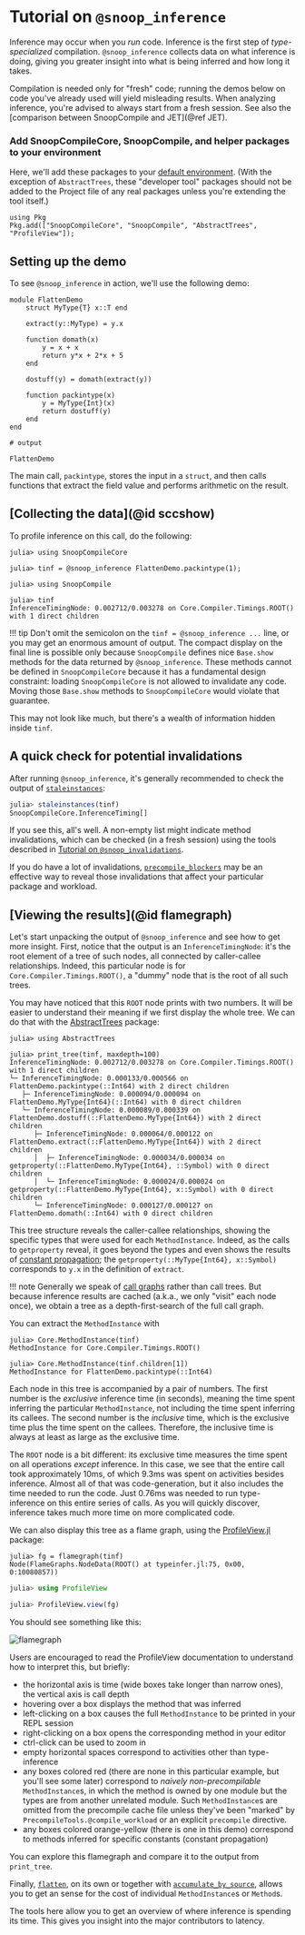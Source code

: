 # Tutorial on `@snoop_inference`

Inference may occur when you *run* code. Inference is the first step of *type-specialized* compilation. `@snoop_inference` collects data on what inference is doing, giving you greater insight into what is being inferred and how long it takes.

Compilation is needed only for "fresh" code; running the demos below on code you've already used will yield misleading results. When analyzing inference, you're advised to always start from a fresh session. See also the [comparison between SnoopCompile and JET](@ref JET).

### Add SnoopCompileCore, SnoopCompile, and helper packages to your environment

Here, we'll add these packages to your [default environment](https://pkgdocs.julialang.org/v1/environments/). (With the exception of `AbstractTrees`, these "developer tool" packages should not be added to the Project file of any real packages unless you're extending the tool itself.)

```
using Pkg
Pkg.add(["SnoopCompileCore", "SnoopCompile", "AbstractTrees", "ProfileView"]);
```

## Setting up the demo

To see `@snoop_inference` in action, we'll use the following demo:

```jldoctest flatten-demo; filter=r"Main\.var\"Main\"\."
module FlattenDemo
    struct MyType{T} x::T end

    extract(y::MyType) = y.x

    function domath(x)
        y = x + x
        return y*x + 2*x + 5
    end

    dostuff(y) = domath(extract(y))

    function packintype(x)
        y = MyType{Int}(x)
        return dostuff(y)
    end
end

# output

FlattenDemo
```

The main call, `packintype`, stores the input in a `struct`, and then calls functions that extract the field value and performs arithmetic on the result.

## [Collecting the data](@id sccshow)

To profile inference on this call, do the following:

```jldoctest flatten-demo; filter=r"([0-9]*\.?[0-9]+([eE][-+]?[0-9]+)?|WARNING: replacing module FlattenDemo\.\n)"
julia> using SnoopCompileCore

julia> tinf = @snoop_inference FlattenDemo.packintype(1);

julia> using SnoopCompile

julia> tinf
InferenceTimingNode: 0.002712/0.003278 on Core.Compiler.Timings.ROOT() with 1 direct children
```

!!! tip
    Don't omit the semicolon on the `tinf = @snoop_inference ...` line, or you may get an enormous amount of output. The compact display on the final line is possible only because `SnoopCompile` defines nice `Base.show` methods for the data returned by `@snoop_inference`. These methods cannot be defined in `SnoopCompileCore` because it has a fundamental design constraint: loading `SnoopCompileCore` is not allowed to invalidate any code. Moving those `Base.show` methods to `SnoopCompileCore` would violate that guarantee.

This may not look like much, but there's a wealth of information hidden inside `tinf`.

## A quick check for potential invalidations

After running `@snoop_inference`, it's generally recommended to check the output of [`staleinstances`](@ref):
```julia
julia> staleinstances(tinf)
SnoopCompileCore.InferenceTiming[]
```

If you see this, all's well.
A non-empty list might indicate method invalidations, which can be checked (in a fresh session) using the tools described in [Tutorial on `@snoop_invalidations`](@ref).

If you do have a lot of invalidations, [`precompile_blockers`](@ref) may be an effective way to reveal those invalidations that affect your particular package and workload.

## [Viewing the results](@id flamegraph)

Let's start unpacking the output of `@snoop_inference` and see how to get more insight.
First, notice that the output is an `InferenceTimingNode`: it's the root element of a tree of such nodes, all connected by caller-callee relationships.
Indeed, this particular node is for `Core.Compiler.Timings.ROOT()`, a "dummy" node that is the root of all such trees.

You may have noticed that this `ROOT` node prints with two numbers.
It will be easier to understand their meaning if we first display the whole tree.
We can do that with the [AbstractTrees](https://github.com/JuliaCollections/AbstractTrees.jl) package:

```jldoctest flatten-demo; filter=[r"[0-9]*\.?[0-9]+([eE][-+]?[0-9]+)?", r"Main\.var\"Main\"\."]
julia> using AbstractTrees

julia> print_tree(tinf, maxdepth=100)
InferenceTimingNode: 0.002712/0.003278 on Core.Compiler.Timings.ROOT() with 1 direct children
└─ InferenceTimingNode: 0.000133/0.000566 on FlattenDemo.packintype(::Int64) with 2 direct children
   ├─ InferenceTimingNode: 0.000094/0.000094 on FlattenDemo.MyType{Int64}(::Int64) with 0 direct children
   └─ InferenceTimingNode: 0.000089/0.000339 on FlattenDemo.dostuff(::FlattenDemo.MyType{Int64}) with 2 direct children
      ├─ InferenceTimingNode: 0.000064/0.000122 on FlattenDemo.extract(::FlattenDemo.MyType{Int64}) with 2 direct children
      │  ├─ InferenceTimingNode: 0.000034/0.000034 on getproperty(::FlattenDemo.MyType{Int64}, ::Symbol) with 0 direct children
      │  └─ InferenceTimingNode: 0.000024/0.000024 on getproperty(::FlattenDemo.MyType{Int64}, x::Symbol) with 0 direct children
      └─ InferenceTimingNode: 0.000127/0.000127 on FlattenDemo.domath(::Int64) with 0 direct children
```

This tree structure reveals the caller-callee relationships, showing the specific types that were used for each `MethodInstance`.
Indeed, as the calls to `getproperty` reveal, it goes beyond the types and even shows the results of [constant propagation](https://en.wikipedia.org/wiki/Constant_folding);
the `getproperty(::MyType{Int64}, x::Symbol)` corresponds to `y.x` in the definition of `extract`.

!!! note
    Generally we speak of [call graphs](https://en.wikipedia.org/wiki/Call_graph) rather than call trees.
    But because inference results are cached (a.k.a., we only "visit" each node once), we obtain a tree as a depth-first-search of the full call graph.

You can extract the `MethodInstance` with

```jldoctest flatten-demo
julia> Core.MethodInstance(tinf)
MethodInstance for Core.Compiler.Timings.ROOT()

julia> Core.MethodInstance(tinf.children[1])
MethodInstance for FlattenDemo.packintype(::Int64)
```

Each node in this tree is accompanied by a pair of numbers.
The first number is the *exclusive* inference time (in seconds), meaning the time spent inferring the particular `MethodInstance`, not including the time spent inferring its callees.
The second number is the *inclusive* time, which is the exclusive time plus the time spent on the callees.
Therefore, the inclusive time is always at least as large as the exclusive time.

The `ROOT` node is a bit different: its exclusive time measures the time spent on all operations *except* inference.
In this case, we see that the entire call took approximately 10ms, of which 9.3ms was spent on activities besides inference.
Almost all of that was code-generation, but it also includes the time needed to run the code.
Just 0.76ms was needed to run type-inference on this entire series of calls.
As you will quickly discover, inference takes much more time on more complicated code.

We can also display this tree as a flame graph, using the [ProfileView.jl](https://github.com/timholy/ProfileView.jl) package:

```jldoctest flatten-demo; filter=r":\d+"
julia> fg = flamegraph(tinf)
Node(FlameGraphs.NodeData(ROOT() at typeinfer.jl:75, 0x00, 0:10080857))
```

```julia
julia> using ProfileView

julia> ProfileView.view(fg)
```

You should see something like this:

![flamegraph](../assets/flamegraph-flatten-demo.png)

Users are encouraged to read the ProfileView documentation to understand how to interpret this, but briefly:

- the horizontal axis is time (wide boxes take longer than narrow ones), the vertical axis is call depth
- hovering over a box displays the method that was inferred
- left-clicking on a box causes the full `MethodInstance` to be printed in your REPL session
- right-clicking on a box opens the corresponding method in your editor
- ctrl-click can be used to zoom in
- empty horizontal spaces correspond to activities other than type-inference
- any boxes colored red (there are none in this particular example, but you'll see some later) correspond to *naively non-precompilable* `MethodInstance`s, in which the method is owned by one module but the types are from another unrelated module. Such `MethodInstance`s are omitted from the precompile cache file unless they've been "marked" by `PrecompileTools.@compile_workload` or an explicit `precompile` directive.
- any boxes colored orange-yellow (there is one in this demo) correspond to methods inferred for specific constants (constant propagation)

You can explore this flamegraph and compare it to the output from `print_tree`.

Finally, [`flatten`](@ref), on its own or together with [`accumulate_by_source`](@ref), allows you to get an sense for the cost of individual `MethodInstance`s or `Method`s.

The tools here allow you to get an overview of where inference is spending its time.
This gives you insight into the major contributors to latency.
